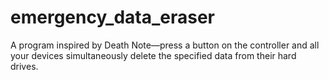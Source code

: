 # emergency_data_eraser
A program inspired by Death Note—press a button on the controller and all your devices simultaneously delete the specified data from their hard drives.
